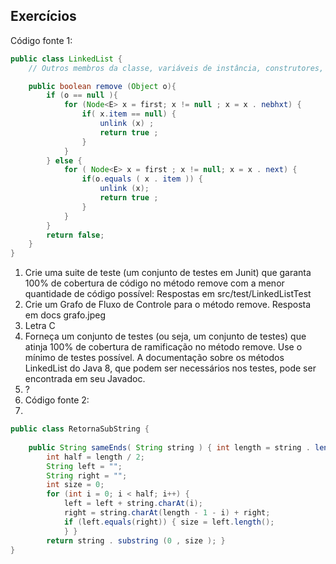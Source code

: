 ## Exercícios 

Código fonte 1: 

```Java
public class LinkedList {
    // Outros membros da classe, variáveis de instância, construtores, etc.

    public boolean remove (Object o){
        if (o == null ){
            for (Node<E> x = first; x != null ; x = x . nebhxt) {
                if( x.item == null) {
                    unlink (x) ;
                    return true ;
                }
            }
        } else {
            for ( Node<E> x = first ; x != null; x = x . next) {
                if(o.equals ( x . item )) {
                    unlink (x);
                    return true ;
                }
            }
        }
        return false;
    }
}
```

1) Crie uma suite de teste (um conjunto de testes em Junit) que garanta 100% de cobertura de código no método remove 
com a menor quantidade de código possível: Respostas em src/test/LinkedListTest
2) Crie um Grafo de Fluxo de Controle para o método remove. Resposta em docs grafo.jpeg
3) Letra C
4) Forneça um conjunto de testes (ou seja, um conjunto de testes) que atinja 100% de cobertura de ramificação no método remove. 
Use o mínimo de testes possível. A documentação sobre os métodos LinkedList do Java 8, que podem ser necessários nos testes, 
pode ser encontrada em seu Javadoc.
5) ?
6) Código fonte 2:
7) 
```Java
public class RetornaSubString {
    
    public String sameEnds( String string ) { int length = string . length ();
        int half = length / 2;
        String left = ""; 
        String right = "";
        int size = 0;
        for (int i = 0; i < half; i++) {
            left = left + string.charAt(i);
            right = string.charAt(length - 1 - i) + right;
            if (left.equals(right)) { size = left.length();
            } }
        return string . substring (0 , size ); }
}
```

